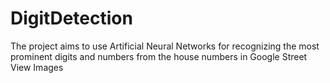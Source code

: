 # DigitDetection
The project aims to use Artificial Neural Networks for recognizing the most prominent digits and numbers from the house numbers in Google Street View Images
